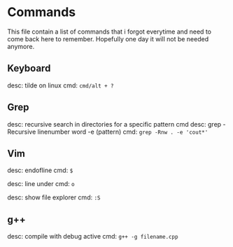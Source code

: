 # Commands

This file contain a list of commands that i forgot everytime and need to come back here to remember. Hopefully one day
it will not be needed anymore.
 
## Keyboard

desc: 		tilde on linux
cmd:		`cmd/alt + ?` 

## Grep

desc: 		recursive search in directories for a specific pattern
cmd desc: 	grep -Recursive linenumber word -e (pattern) 
cmd: 		`grep -Rnw . -e 'cout*'`             

## Vim

desc:		endofline
cmd: 		`$`

desc:		line under
cmd: 		`o`

desc: 		show file explorer
cmd:		`:S`

## g++

desc: 		compile with debug active
cmd:		`g++ -g filename.cpp`
